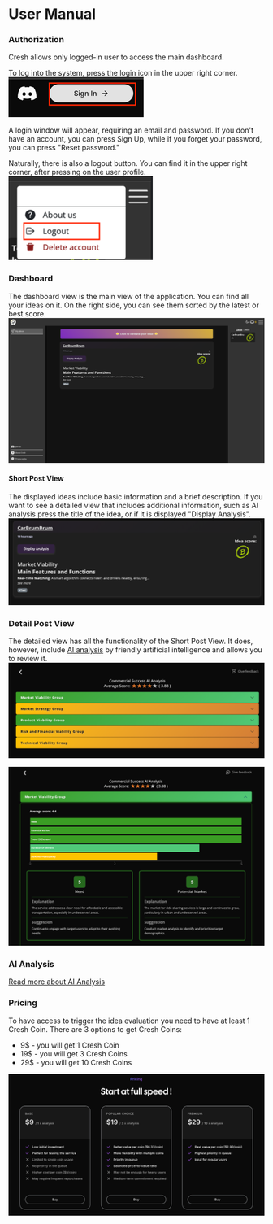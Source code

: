 # User Manual

### Authorization
Cresh allows only logged-in user to access the main dashboard.

To log into the system, press the login icon in the upper right corner.
![img.png](assets/sign_in.png) 

A login window will appear, requiring an email and password. If you don't have an account, you can press Sign Up, while if you forget your password, you can press "Reset password."

Naturally, there is also a logout button. You can find it in the upper right corner, after pressing on the user profile.
![img.png](assets/sign_out.png)

### Dashboard

The dashboard view is the main view of the application. You can find all your ideas on it. On the right side, you can see them sorted by the latest or best score. 
![img.png](assets/dashboard.png)

#### Short Post View

The displayed ideas include basic information and a brief description. If you want to see a detailed view that includes additional information, such as AI analysis press the title of the idea, or if it is displayed "Display Analysis".
![img.png](assets/short_idea.png)


### Detail Post View

The detailed view has all the functionality of the Short Post View. It does, however, include [AI analysis](#ai-analysis) by friendly artificial intelligence and allows you to review it.
![img.png](assets/details_short_analysis.png)

![img.png](assets/details_analysis.png)
### AI Analysis

[Read more about AI Analysis](https://github.com/Cresh-Group/cresh-manual/blob/main/ai_analysis.md)

### Pricing
To have access to trigger the idea evaluation you need to have at least 1 Cresh Coin. There are 3 options to get Cresh Coins:
* 9$ - you will get 1 Cresh Coin
* 19$ - you will get 3 Cresh Coins
* 29$ - you will get 10 Cresh Coins

![img.png](assets/pricing.png)

